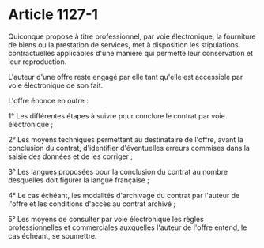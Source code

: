 # Article 1127-1

Quiconque propose à titre professionnel, par voie électronique, la fourniture de biens ou la prestation de services, met à disposition les stipulations contractuelles applicables d'une manière qui permette leur conservation et leur reproduction.

L'auteur d'une offre reste engagé par elle tant qu'elle est accessible par voie électronique de son fait.

L'offre énonce en outre :

1° Les différentes étapes à suivre pour conclure le contrat par voie électronique ;

2° Les moyens techniques permettant au destinataire de l'offre, avant la conclusion du contrat, d'identifier d'éventuelles erreurs commises dans la saisie des données et de les corriger ;

3° Les langues proposées pour la conclusion du contrat au nombre desquelles doit figurer la langue française ;

4° Le cas échéant, les modalités d'archivage du contrat par l'auteur de l'offre et les conditions d'accès au contrat archivé ;

5° Les moyens de consulter par voie électronique les règles professionnelles et commerciales auxquelles l'auteur de l'offre entend, le cas échéant, se soumettre.
